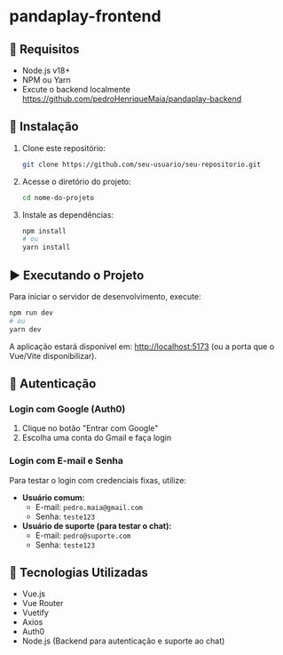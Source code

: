 # pandaplay-frontend

## 📌 Requisitos

- Node.js v18+
- NPM ou Yarn
- Excute o backend localmente https://github.com/pedroHenriqueMaia/pandaplay-backend

## 🔧 Instalação

1. Clone este repositório:
   ```sh
   git clone https://github.com/seu-usuario/seu-repositorio.git
   ```

2. Acesse o diretório do projeto:
   ```sh
   cd nome-do-projeto
   ```

3. Instale as dependências:
   ```sh
   npm install
   # ou
   yarn install
   ```

## ▶️ Executando o Projeto

Para iniciar o servidor de desenvolvimento, execute:
```sh
npm run dev
# ou
yarn dev
```

A aplicação estará disponível em: [http://localhost:5173](http://localhost:5173) (ou a porta que o Vue/Vite disponibilizar).

## 🔑 Autenticação

### Login com Google (Auth0)

1. Clique no botão "Entrar com Google"
2. Escolha uma conta do Gmail e faça login

### Login com E-mail e Senha

Para testar o login com credenciais fixas, utilize:
- **Usuário comum:**
  - E-mail: `pedro.maia@gmail.com`
  - Senha: `teste123`
- **Usuário de suporte (para testar o chat):**
  - E-mail: `pedro@suporte.com`
  - Senha: `teste123`

## 📄 Tecnologias Utilizadas

- Vue.js
- Vue Router
- Vuetify
- Axios
- Auth0
- Node.js (Backend para autenticação e suporte ao chat)
